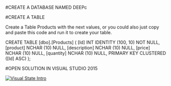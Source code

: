 #CREATE A DATABASE NAMED DEEPc

#CREATE A TABLE

Create a Table Products with the next values, or you could also just copy and paste this code and run it to create your table.

CREATE TABLE [dbo].[Products] (
    [Id]          INT        IDENTITY (100, 10) NOT NULL,
    [product]     NCHAR (10) NULL,
    [description] NCHAR (10) NULL,
    [price]       NCHAR (10) NULL,
    [quantity]    NCHAR (10) NULL,
    PRIMARY KEY CLUSTERED ([Id] ASC)
);

#OPEN SOLUTION IN VISUAL STUDIO 2015

[![Visual State Intro](https://img.youtube.com/vi/tJyuNDYXoZc/0.jpg)](https://www.youtube.com/watch?v=tJyuNDYXoZc "Visual State Intro")
